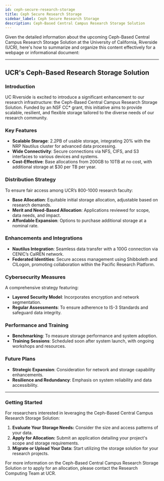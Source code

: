 ```yaml
---
id: ceph-secure-research-storage
title: Ceph Secure Research Storage
sidebar_label: Ceph Secure Research Storage
description: Ceph-Based Central Campus Research Storage Solution
---
```


Given the detailed information about the upcoming Ceph-Based Central Campus Research Storage Solution at the University of California, Riverside (UCR), here's how to summarize and organize this content effectively for a webpage or informational document:

---

## UCR's Ceph-Based Research Storage Solution

### Introduction

UC Riverside is excited to introduce a significant enhancement to our research infrastructure: the Ceph-Based Central Campus Research Storage Solution. Funded by an NSF CC* grant, this initiative aims to provide scalable, resilient, and flexible storage tailored to the diverse needs of our research community.

### Key Features

- **Scalable Storage**: 2.2PB of usable storage, integrating 20% with the NRP Nautilus cluster for advanced data processing.
- **Wide Connectivity**: Secure connections via NFS, CIFS, and S3 interfaces to various devices and systems.
- **Cost-Effective**: Base allocations from 200GB to 10TB at no cost, with additional storage at $30 per TB per year.

### Distribution Strategy

To ensure fair access among UCR’s 800-1000 research faculty:

- **Base Allocation**: Equitable initial storage allocation, adjustable based on research demands.
- **Merit and Need-Based Allocation**: Applications reviewed for scope, data needs, and impact.
- **Affordable Expansion**: Options to purchase additional storage at a nominal rate.

### Enhancements and Integrations

- **Nautilus Integration**: Seamless data transfer with a 100G connection via CENIC’s CalREN network.
- **Federated Identities**: Secure access management using Shibboleth and CILogon, promoting collaboration within the Pacific Research Platform.

### Cybersecurity Measures

A comprehensive strategy featuring:

- **Layered Security Model**: Incorporates encryption and network segmentation.
- **Regular Assessments**: To ensure adherence to IS-3 Standards and safeguard data integrity.

### Performance and Training

- **Benchmarking**: To measure storage performance and system adoption.
- **Training Sessions**: Scheduled soon after system launch, with ongoing workshops and resources.

### Future Plans

- **Strategic Expansion**: Consideration for network and storage capability enhancements.
- **Resilience and Redundancy**: Emphasis on system reliability and data accessibility.

---

### Getting Started

For researchers interested in leveraging the Ceph-Based Central Campus Research Storage Solution:

1. **Evaluate Your Storage Needs:** Consider the size and access patterns of your data.
2. **Apply for Allocation:** Submit an application detailing your project's scope and storage requirements.
3. **Migrate or Upload Your Data:** Start utilizing the storage solution for your research projects.

For more information on the Ceph-Based Central Campus Research Storage Solution or to apply for an allocation, please contact the Research Computing Team at UCR.
